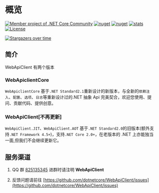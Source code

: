 ﻿# 概览

[![Member project of .NET Core Community](https://img.shields.io/badge/member%20project%20of-NCC-9e20c9.svg)](https://github.com/dotnetcore)
[![nuget](https://img.shields.io/nuget/v/WebApiClientCore.svg?style=flat-square)](https://www.nuget.org/packages/WebApiClientCore)
[![nuget](https://img.shields.io/nuget/vpre/WebApiClientCore.svg?style=flat-square)](https://www.nuget.org/packages/WebApiClientCore)
[![stats](https://img.shields.io/nuget/dt/WebApiClientCore.svg?style=flat-square)](https://www.nuget.org/stats/packages/WebApiClientCore?groupby=Version)
[![License](https://img.shields.io/badge/license-MIT-blue.svg)](https://github.com/dotnetcore/WebApiClient/blob/master/LICENSE)

[![Stargazers over time](https://starchart.cc/dotnetcore/WebApiClient.svg)](https://starchart.cc/dotnetcore/WebApiClient)

## 简介

WebApiClient 有两个版本

### WebApiclientCore
`WebApiclientCore` 基于`.NET Standard2.1`重新设计的新版本，与全新的`依赖注入`、`配置`、`选项`、`日志`等重新设计过的.NET 抽象 Api 完美契合，欢迎您使用、提问、贡献代码、提供创意。
### WebApiClient[不再更新]
`WebApiClient.JIT`、`WebApiClient.AOT` 基于`.NET Standard2.0`的旧版本(额外支持`.NET Framework 4.5+`)，支持`.NET Core 2.0+`，在老版本的 .NET 上亦能独当一面,但我们不会继续更新它。

## 服务渠道
1. QQ 群 [825135345](https://shang.qq.com/wpa/qunwpa?idkey=c6df21787c9a774ca7504a954402c9f62b6595d1e63120eabebd6b2b93007410) 进群时请注明 **WebApiClient**
   
2. 反馈问题请前往 [https://github.com/dotnetcore/WebApiClient/issues](https://github.com/dotnetcore/WebApiClient/issues)
